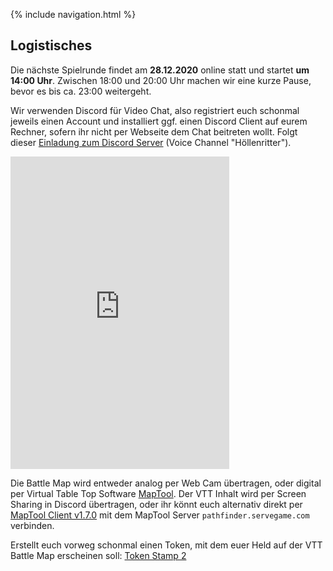 {% include navigation.html %}

## Logistisches

Die nächste Spielrunde findet am **28.12.2020** online statt und startet **um 14:00 Uhr**. Zwischen 18:00 und 20:00 Uhr machen wir eine kurze Pause, bevor es bis ca. 23:00 weitergeht.

Wir verwenden Discord für Video Chat, also registriert euch schonmal jeweils einen Account und installiert ggf. einen Discord Client auf eurem Rechner, sofern ihr nicht per Webseite dem Chat beitreten wollt. Folgt dieser [Einladung zum Discord Server](https://discord.gg/NUkjE9ztnb) (Voice Channel "Höllenritter").

<iframe src="https://discord.com/widget?id=770728670926602280&theme=dark" width="350" height="500" allowtransparency="true" frameborder="0" sandbox="allow-popups allow-popups-to-escape-sandbox allow-same-origin allow-scripts"></iframe>

Die Battle Map wird entweder analog per Web Cam übertragen, oder digital per Virtual Table Top Software [MapTool](https://www.rptools.net/toolbox/maptool/). Der VTT Inhalt wird per Screen Sharing in Discord übertragen, oder ihr könnt euch alternativ direkt per [MapTool Client v1.7.0](https://github.com/RPTools/maptool/releases/tag/1.7.0) mit dem MapTool Server `pathfinder.servegame.com` verbinden.

Erstellt euch vorweg schonmal einen Token, mit dem euer Held auf der VTT Battle Map erscheinen soll: [Token Stamp 2](http://rolladvantage.com/tokenstamp/)
